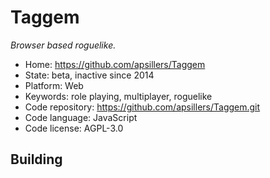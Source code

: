 # Taggem

_Browser based roguelike._

- Home: https://github.com/apsillers/Taggem
- State: beta, inactive since 2014
- Platform: Web
- Keywords: role playing, multiplayer, roguelike
- Code repository: https://github.com/apsillers/Taggem.git
- Code language: JavaScript
- Code license: AGPL-3.0

## Building
